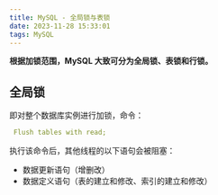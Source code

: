 ```yaml
---
title: MySQL - 全局锁与表锁
date: 2023-11-28 15:33:01
tags: MySQL
---
```


**根据加锁范围，MySQL 大致可分为全局锁、表锁和行锁。**

## 全局锁

即对整个数据库实例进行加锁，命令：

```yaml
 Flush tables with read;
```
     
执行该命令后，其他线程的以下语句会被阻塞：

 - 数据更新语句（增删改）
 - 数据定义语句（表的建立和修改、索引的建立和修改）

<!--stackedit_data:
eyJoaXN0b3J5IjpbLTI5NDgwMjQ5LC02MDg1NDc4MzcsMTA0Nj
ExMzYzNywxMjUxNDM3NDM2LDIwNjg4NDY5NzUsLTUxNDA5Njgz
MSwxOTkxMDQzNDI3LC0xOTQzNDY1NTM2LC0xMzY5NDQ2MzEwLC
01MDEwMzA4NjBdfQ==
-->